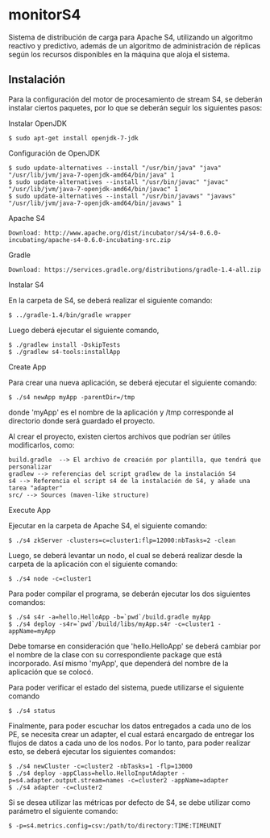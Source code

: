 # monitorS4
Sistema de distribución de carga para Apache S4, utilizando un algoritmo reactivo y predictivo, además de un algoritmo de administración de réplicas según los recursos disponibles en la máquina que aloja el sistema.

Instalación
---
Para la configuración del motor de procesamiento de stream S4, se deberán instalar ciertos paquetes, por lo que se deberán seguir los siguientes pasos:

Instalar OpenJDK

	$ sudo apt-get install openjdk-7-jdk

Configuración de OpenJDK

	$ sudo update-alternatives --install "/usr/bin/java" "java" "/usr/lib/jvm/java-7-openjdk-amd64/bin/java" 1
	$ sudo update-alternatives --install "/usr/bin/javac" "javac" "/usr/lib/jvm/java-7-openjdk-amd64/bin/javac" 1
	$ sudo update-alternatives --install "/usr/bin/javaws" "javaws" "/usr/lib/jvm/java-7-openjdk-amd64/bin/javaws" 1

Apache S4

	Download: http://www.apache.org/dist/incubator/s4/s4-0.6.0-incubating/apache-s4-0.6.0-incubating-src.zip

Gradle

	Download: https://services.gradle.org/distributions/gradle-1.4-all.zip

Instalar S4

En la carpeta de S4, se deberá realizar el siguiente comando:

	$ ../gradle-1.4/bin/gradle wrapper

Luego deberá ejecutar el siguiente comando,

	$ ./gradlew install -DskipTests
	$ ./gradlew s4-tools:installApp

Create App

Para crear una nueva aplicación, se deberá ejecutar el siguiente comando:

	$ ./s4 newApp myApp -parentDir=/tmp

donde 'myApp' es el nombre de la aplicación y /tmp corresponde al directorio donde será guardado el proyecto.

Al crear el proyecto, existen ciertos archivos que podrían ser útiles modificarlos, como:

	build.gradle  --> El archivo de creación por plantilla, que tendrá que personalizar
	gradlew --> referencias del script gradlew de la instalación S4
	s4 --> Referencia el script s4 de la instalación de S4, y añade una tarea "adapter"
	src/ --> Sources (maven-like structure)

Execute App

Ejecutar en la carpeta de Apache S4, el siguiente comando:

	$ ./s4 zkServer -clusters=c=cluster1:flp=12000:nbTasks=2 -clean

Luego, se deberá levantar un nodo, el cual se deberá realizar desde la carpeta de la aplicación con el siguiente comando:

	$ ./s4 node -c=cluster1

Para poder compilar el programa, se deberán ejecutar los dos siguientes comandos:

	$ ./s4 s4r -a=hello.HelloApp -b=`pwd`/build.gradle myApp
	$ ./s4 deploy -s4r=`pwd`/build/libs/myApp.s4r -c=cluster1 -appName=myApp

Debe tomarse en consideración que 'hello.HelloApp' se deberá cambiar por el nombre de la clase con su correspondiente package que está incorporado. Así mismo 'myApp', que dependerá del nombre de la aplicación que se colocó.

Para poder verificar el estado del sistema, puede utilizarse el siguiente comando

	$ ./s4 status

Finalmente, para poder escuchar los datos entregados a cada uno de los PE, se necesita crear un adapter, el cual estará encargado de entregar los flujos de datos a cada uno de los nodos. Por lo tanto, para poder realizar esto, se deberá ejecutar los siguientes comandos:

	$ ./s4 newCluster -c=cluster2 -nbTasks=1 -flp=13000
	$ ./s4 deploy -appClass=hello.HelloInputAdapter -p=s4.adapter.output.stream=names -c=cluster2 -appName=adapter
	$ ./s4 adapter -c=cluster2

Si se desea utilizar las métricas por defecto de S4, se debe utilizar como parámetro el siguiente comando:

	$ -p=s4.metrics.config=csv:/path/to/directory:TIME:TIMEUNIT
